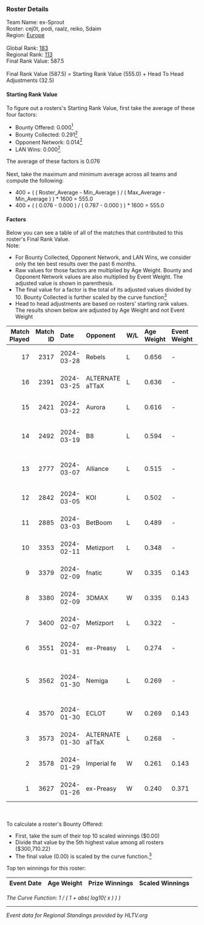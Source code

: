 ### Roster Details<br />
Team Name: ex-Sprout<br />
Roster: cej0t, podi, raalz, reiko, Sdaim<br />
Region: [Europe]( ../standings_europe.md)<br />
<br />
Global Rank: [183](../standings_global.md)<br />
Regional Rank: [113]( ../standings_europe.md)<br />
Final Rank Value:  587.5<br />
<br />
Final Rank Value (587.5) = Starting Rank Value (555.0) + Head To Head Adjustments (32.5)<br />

#### Starting Rank Value<br />
To figure out a rosters's Starting Rank Value, first take the average of these four factors:<br />
- Bounty Offered: 0.000[<sup>1</sup>](#table2)
- Bounty Collected: 0.291[<sup>2</sup>](#table1)
- Opponent Network: 0.014[<sup>2</sup>](#table1)
- LAN Wins: 0.000[<sup>2</sup>](#table1)

The average of these factors is 0.076<br />
<br />
Next, take the maximum and minimum average across all teams and compute the following:<br />
- 400 + ( ( Roster_Average - Min_Average ) / ( Max_Average - Min_Average ) ) * 1600 = 555.0
- 400 + ( ( 0.076 - 0.000 ) / ( 0.787 - 0.000 ) ) * 1600 = 555.0


#### Factors<br />
Below you can see a table of all of the matches that contributed to this roster's Final Rank Value.<br />
Note:<br />

- For Bounty Collected, Opponent Network, and LAN Wins, we consider only the ten best results over the past 6 months.
- Raw values for those factors are multiplied by Age Weight. Bounty and Opponent Network values are also multiplied by Event Weight. The adjusted value is shown in parenthesis.
- The final value for a factor is the total of its adjusted values divided by 10. Bounty Collected is further scaled by the curve function[<sup>3</sup>](#curveFunction)
- Head to head adjustments are based on rosters' starting rank values. The results shown below are adjusted by Age Weight and not Event Weight
<span id="table1"></span><br />


| Match Played | Match ID | Date       | Opponent        | W/L | Age Weight | Event Weight | Bounty Collected | Opponent Network | LAN Wins  | H2H Adj. | Roster                                      |
| -: | -: | :- | :- | :- | :- | :- | :- | :- | :- | -: | :- |
|           17 |     2317 | 2024-03-28 | Rebels          | L   | 0.656      | -            | -                | -                | -         |    -1.15 | cej0t, podi, raalz, reiko, Sdaim            |
|           16 |     2391 | 2024-03-25 | ALTERNATE aTTaX | L   | 0.636      | -            | -                | -                | -         |    -1.84 | cej0t, podi, raalz, reiko, Sdaim            |
|           15 |     2421 | 2024-03-22 | Aurora          | L   | 0.616      | -            | -                | -                | -         |    -0.06 | BELCHONOKK, deko, KENSI, Lack1, Norwi       |
|           14 |     2492 | 2024-03-19 | B8              | L   | 0.594      | -            | -                | -                | -         |    -0.73 | cptkurtka023, esenthial, npl, OWNER, r1nkle |
|           13 |     2777 | 2024-03-07 | Alliance        | L   | 0.515      | -            | -                | -                | -         |    -2.54 | avid, b0denmaster, PlesseN, robiin, twist   |
|           12 |     2842 | 2024-03-05 | KOI             | L   | 0.502      | -            | -                | -                | -         |    -0.57 | cej0t, raalz, reiko, Sdaim, sL1m3           |
|           11 |     2885 | 2024-03-03 | BetBoom         | L   | 0.489      | -            | -                | -                | -         |    -0.05 | Buzz, cej0t, raalz, reiko, sL1m3            |
|           10 |     3353 | 2024-02-11 | Metizport       | L   | 0.348      | -            | -                | -                | -         |    -1.09 | adamb, Jackinho, nilo, susp, ztr            |
|            9 |     3379 | 2024-02-09 | fnatic          | W   | 0.335      | 0.143        | 0.290 (0.014)    | 0.666 (0.032)    | 0 (0.000) |    10.51 | Anlelele, cej0t, raalz, Sdaim, sL1m3        |
|            8 |     3380 | 2024-02-09 | 3DMAX           | W   | 0.335      | 0.143        | 0.186 (0.009)    | 1.000 (0.048)    | 0 (0.000) |    10.28 | Anlelele, cej0t, raalz, Sdaim, sL1m3        |
|            7 |     3400 | 2024-02-07 | Metizport       | L   | 0.322      | -            | -                | -                | -         |    -1.01 | adamb, Jackinho, nilo, susp, ztr            |
|            6 |     3551 | 2024-01-31 | ex-Preasy       | L   | 0.274      | -            | -                | -                | -         |    -1.25 | Anlelele, cej0t, raalz, Sdaim, sL1m3        |
|            5 |     3562 | 2024-01-30 | Nemiga          | L   | 0.269      | -            | -                | -                | -         |    -0.16 | 1eeR, FL4MUS, khaN, riskyb0b, Xant3r        |
|            4 |     3570 | 2024-01-30 | ECLOT           | W   | 0.269      | 0.143        | 0.107 (0.004)    | 0.478 (0.018)    | 0 (0.000) |     8.26 | Anlelele, cej0t, raalz, Sdaim, sL1m3        |
|            3 |     3573 | 2024-01-30 | ALTERNATE aTTaX | L   | 0.268      | -            | -                | -                | -         |    -0.56 | awzek, FreeZe, Goody, PANIX, PerX           |
|            2 |     3578 | 2024-01-29 | Imperial fe     | W   | 0.261      | 0.143        | 0.180 (0.007)    | 0.351 (0.013)    | 0 (0.000) |     7.85 | ANa, hyskeee, Kat, tory, twenty3            |
|            1 |     3627 | 2024-01-26 | ex-Preasy       | W   | 0.240      | 0.371        | 0.038 (0.003)    | 0.304 (0.027)    | 0 (0.000) |     6.60 | Anlelele, cej0t, raalz, Sdaim, sL1m3        |

<br />
<span id="table2"></span><br />
To calculate a roster's Bounty Offered:<br />

- First, take the sum of their top 10 scaled winnings ($0.00)
- Divide that value by the 5th highest value among all rosters ($300,710.22)
- The final value (0.00) is scaled by the curve function.[<sup>3</sup>](#curveFunction)

Top ten winnings for this roster:<br />

| Event Date | Age Weight | Prize Winnings | Scaled Winnings |
| :- | -: | :- | :- |


<span id="curveFunction"></span>_The Curve Function: 1 / ( 1 + abs( log10( x ) ) )_<br />

---
_Event data for Regional Standings provided by HLTV.org_<br />
